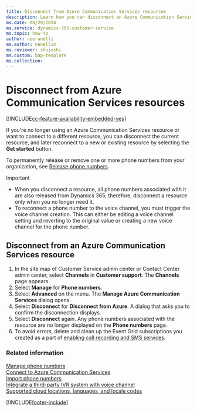```yaml
---
title: Disconnect from Azure Communication Services resources
description: Learn how you can disconnect an Azure Communication Services resource.
ms.date: 08/29/2024
ms.service: dynamics-365-customer-service
ms.topic: how-to
author: neeranelli
ms.author: nenellim
ms.reviewer: shujoshi
ms.custom: bap-template
ms.collection:
---
```


# Disconnect from Azure Communication Services resources

[!INCLUDE[cc-feature-availability-embedded-yes](../../includes/cc-feature-availability-embedded-yes.md)]


If you're no longer using an Azure Communication Services resource or want to connect to a different resource, you can disconnect the current resource, and later reconnect to a new or existing resource by selecting the **Get started** button.

To permanently release or remove one or more phone numbers from your organization, see [Release phone numbers](voice-channel-manage-phone-numbers.md#release-phone-numbers).

> [!IMPORTANT]
> - When you disconnect a resource, all phone numbers associated with it are also released from Dynamics 365; therefore, disconnect a resource only when you no longer need it.
> - To reconnect a phone number to the voice channel, you must trigger the voice channel creation. This can either be editing a voice channel setting and reverting  to the original value or creating a new voice channel for the phone number.

## Disconnect from an Azure Communication Services resource

1. In the site map of Customer Service admin center or Contact Center admin center, select **Channels** in **Customer support**. The **Channels** page appears.
1. Select **Manage** for **Phone numbers**.
1. Select **Advanced** on the menu. The **Manage Azure Communication Services** dialog opens.
1. Select **Disconnect** for **Disconnect from Azure**. A dialog that asks you to confirm the disconnection displays.
1. Select **Disconnect** again.
   Any phone numbers associated with the resource are no longer displayed on the **Phone numbers** page.
1. To avoid errors, delete and clean up the Event Grid subscriptions you created as a part of [enabling call recording and SMS services](voice-channel-configure-services.md).

### Related information

[Manage phone numbers](voice-channel-manage-phone-numbers.md)  
[Connect to Azure Communication Services](voice-channel-acs-resource.md)  
[Import phone numbers](voice-channel-sync-from-acs.md)  
[Integrate a third-party IVR system with voice channel](voice-channel-contextual-transfer-external-ivr.md)  
[Supported cloud locations, languages, and locale codes](voice-channel-region-availability.md)  

[!INCLUDE[footer-include](../../includes/footer-banner.md)]

